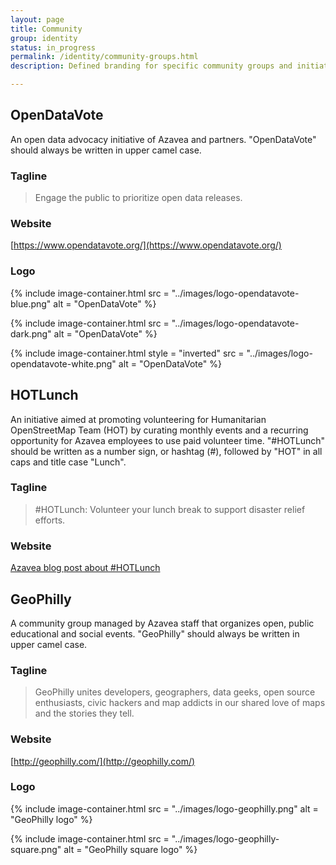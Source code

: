 ```yaml
---
layout: page
title: Community
group: identity
status: in_progress
permalink: /identity/community-groups.html
description: Defined branding for specific community groups and initiatives.

---
```


## OpenDataVote
An open data advocacy initiative of Azavea and partners. "OpenDataVote" should always be written in upper camel case.

### Tagline

> Engage the public to prioritize open data releases.

### Website

[https://www.opendatavote.org/](https://www.opendatavote.org/)


### Logo

{% include image-container.html
  src =  "../images/logo-opendatavote-blue.png"
  alt =  "OpenDataVote"
%}

{% include image-container.html
  src =  "../images/logo-opendatavote-dark.png"
  alt =  "OpenDataVote"
%}

{% include image-container.html
  style = "inverted"
  src =  "../images/logo-opendatavote-white.png"
  alt =  "OpenDataVote"
%}

## HOTLunch
An initiative aimed at promoting volunteering for Humanitarian OpenStreetMap Team (HOT) by curating monthly events and a recurring opportunity for Azavea employees to use paid volunteer time. "\#HOTLunch" should be written as a number sign, or hashtag (#), followed by "HOT" in all caps and title case "Lunch".

### Tagline

>#HOTLunch: Volunteer your lunch break to support disaster relief efforts.

### Website

[Azavea blog post about #HOTLunch](https://www.azavea.com/blog/2017/10/02/hotlunch-volunteer-lunch-break-support-disaster-relief-efforts/)

## GeoPhilly
A community group managed by Azavea staff that organizes open, public educational and social events. "GeoPhilly" should always be written in upper camel case.

### Tagline

> GeoPhilly unites developers, geographers, data geeks, open source enthusiasts, civic hackers and map addicts in our shared love of maps and the stories they tell.

### Website

[http://geophilly.com/](http://geophilly.com/)

### Logo

{% include image-container.html
  src =  "../images/logo-geophilly.png"
  alt =  "GeoPhilly logo"
%}

{% include image-container.html
  src =  "../images/logo-geophilly-square.png"
  alt =  "GeoPhilly square logo"
%}
